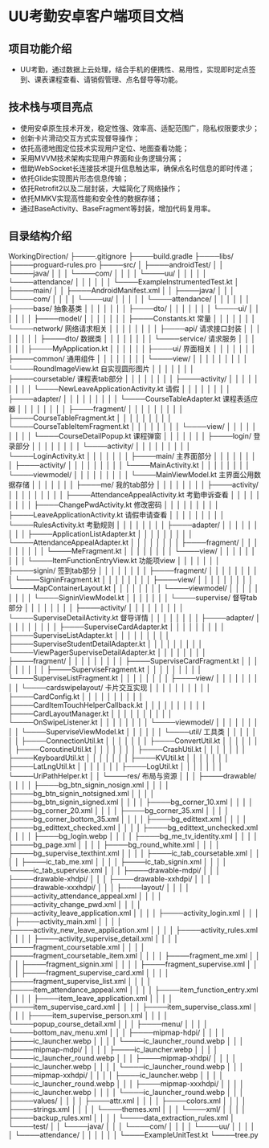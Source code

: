 # UU考勤安卓客户端项目文档

## 项目功能介绍

- UU考勤，通过数据上云处理，结合手机的便携性、易用性，实现即时定点签到、课表课程查看、请销假管理、点名督导等功能。

## 技术栈与项目亮点

- 使用安卓原生技术开发，稳定性强、效率高、适配范围广，隐私权限要求少；
- 创新卡片滑动交互方式实现督导操作；
- 依托高德地图定位技术实现用户定位、地图查看功能；
- 采用MVVM技术架构实现用户界面和业务逻辑分离；
- 借助WebSocket长连接技术提升信息触达率，确保点名时信息的即时传递；
- 依托Glide实现图片形态信息传输；
- 依托Retrofit2以及二层封装，大幅简化了网络操作；
- 依托MMKV实现高性能和安全性的数据存储；
- 通过BaseActivity、BaseFragment等封装，增加代码复用率。

## 目录结构介绍

WorkingDirection/
├────.gitignore
├────build.gradle
├────libs/
├────proguard-rules.pro
├────src/
│    ├────androidTest/
│    │    └────java/
│    │    │    └────com/
│    │    │    │    └────uu/
│    │    │    │    │    └────attendance/
│    │    │    │    │    │    └────ExampleInstrumentedTest.kt
│    ├────main/
│    │    ├────AndroidManifest.xml
│    │    ├────java/
│    │    │    └────com/
│    │    │    │    └────uu/
│    │    │    │    │    └────attendance/
│    │    │    │    │    │    ├────base/											        		抽象基类
│    │    │    │    │    │    │    ├────dto/
│    │    │    │    │    │    │    └────ui/
│    │    │    │    │    │    ├────model/
│    │    │    │    │    │    │    ├────Constants.kt								    			常量
│    │    │    │    │    │    │    └────network/									    			网络请求相关
│    │    │    │    │    │    │    │    ├────api/												    请求接口封装
│    │    │    │    │    │    │    │    ├────dto/											    	数据类
│    │    │    │    │    │    │    │    └────service/									    		请求服务
│    │    │    │    │    │    ├────MyApplication.kt
│    │    │    │    │    │    ├────ui/													        	界面相关
│    │    │    │    │    │    │    ├────common/											           	通用组件
│    │    │    │    │    │    │    │    └────view/
│    │    │    │    │    │    │    │    │    └────RoundImageView.kt							    	自实现圆形图片
│    │    │    │    │    │    │    ├────coursetable/										    	课程表tab部分
│    │    │    │    │    │    │    │    ├────activity/
│    │    │    │    │    │    │    │    │    └────NewLeaveApplicationActivity.kt					请假
│    │    │    │    │    │    │    │    ├────adapter/
│    │    │    │    │    │    │    │    │    └────CourseTableAdapter.kt						    	课程表适应器
│    │    │    │    │    │    │    │    ├────fragment/
│    │    │    │    │    │    │    │    │    ├────CourseTableFragment.kt
│    │    │    │    │    │    │    │    │    └────CourseTableItemFragment.kt
│    │    │    │    │    │    │    │    └────view/
│    │    │    │    │    │    │    │    │    └────CourseDetailPopup.kt								课程弹窗
│    │    │    │    │    │    │    ├────login/												    	登录部分
│    │    │    │    │    │    │    │    └────activity/
│    │    │    │    │    │    │    │    │    └────LoginActivity.kt
│    │    │    │    │    │    │    ├────main/													    主界面部分
│    │    │    │    │    │    │    │    ├────activity/
│    │    │    │    │    │    │    │    │    └────MainActivity.kt
│    │    │    │    │    │    │    │    └────viewmodel/
│    │    │    │    │    │    │    │    │    └────MainViewModel.kt								    主界面公用数据存储
│    │    │    │    │    │    │    ├────me/													        我的tab部分
│    │    │    │    │    │    │    │    ├────activity/
│    │    │    │    │    │    │    │    │    ├────AttendanceAppealActivity.kt						考勤申诉查看
│    │    │    │    │    │    │    │    │    ├────ChangePwdActivity.kt							    修改密码
│    │    │    │    │    │    │    │    │    ├────LeaveApplicationActivity.kt						请假申请查看
│    │    │    │    │    │    │    │    │    └────RulesActivity.kt									考勤规则
│    │    │    │    │    │    │    │    ├────adapter/
│    │    │    │    │    │    │    │    │    ├────ApplicationListAdapter.kt
│    │    │    │    │    │    │    │    │    └────AttendanceAppealAdapter.kt
│    │    │    │    │    │    │    │    ├────fragment/
│    │    │    │    │    │    │    │    │    └────MeFragment.kt
│    │    │    │    │    │    │    │    └────view/
│    │    │    │    │    │    │    │    │    └────ItemFunctionEntryView.kt							功能项view
│    │    │    │    │    │    │    ├────signin/													    签到tab部分
│    │    │    │    │    │    │    │    ├────fragment/
│    │    │    │    │    │    │    │    │    └────SigninFragment.kt
│    │    │    │    │    │    │    │    ├────view/
│    │    │    │    │    │    │    │    │    └────MapContainerLayout.kt
│    │    │    │    │    │    │    │    └────viewmodel/
│    │    │    │    │    │    │    │    │    └────SigninViewModel.kt
│    │    │    │    │    │    │    └────supervise/												    督导tab部分
│    │    │    │    │    │    │    │    ├────activity/
│    │    │    │    │    │    │    │    │    └────SuperviseDetailActivity.kt						督导详情
│    │    │    │    │    │    │    │    ├────adapter/
│    │    │    │    │    │    │    │    │    ├────SuperviseCardAdapter.kt
│    │    │    │    │    │    │    │    │    ├────SuperviseListAdapter.kt
│    │    │    │    │    │    │    │    │    ├────SuperviseStudentDetailAdapter.kt
│    │    │    │    │    │    │    │    │    └────ViewPagerSuperviseDetailAdapter.kt
│    │    │    │    │    │    │    │    ├────fragment/
│    │    │    │    │    │    │    │    │    ├────SuperviseCardFragment.kt
│    │    │    │    │    │    │    │    │    ├────SuperviseFragment.kt
│    │    │    │    │    │    │    │    │    └────SuperviseListFragment.kt
│    │    │    │    │    │    │    │    ├────view/
│    │    │    │    │    │    │    │    │    └────cardswipelayout/									卡片交互实现
│    │    │    │    │    │    │    │    │    │    ├────CardConfig.kt
│    │    │    │    │    │    │    │    │    │    ├────CardItemTouchHelperCallback.kt
│    │    │    │    │    │    │    │    │    │    ├────CardLayoutManager.kt
│    │    │    │    │    │    │    │    │    │    └────OnSwipeListener.kt
│    │    │    │    │    │    │    │    └────viewmodel/
│    │    │    │    │    │    │    │    │    └────SuperviseViewModel.kt
│    │    │    │    │    │    └────util/															工具类
│    │    │    │    │    │    │    ├────ConnectionUtil.kt
│    │    │    │    │    │    │    ├────ConvertUtil.kt
│    │    │    │    │    │    │    ├────CoroutineUtil.kt
│    │    │    │    │    │    │    ├────CrashUtil.kt
│    │    │    │    │    │    │    ├────KeyboardUtil.kt
│    │    │    │    │    │    │    ├────KVUtil.kt
│    │    │    │    │    │    │    ├────LatLngUtil.kt
│    │    │    │    │    │    │    ├────LogUtil.kt
│    │    │    │    │    │    │    └────UriPathHelper.kt
│    │    └────res/                                                                                 布局与资源
│    │    │    ├────drawable/
│    │    │    │    ├────bg_btn_signin_nosign.xml
│    │    │    │    ├────bg_btn_signin_notsigned.xml
│    │    │    │    ├────bg_btn_signin_signed.xml
│    │    │    │    ├────bg_corner_10.xml
│    │    │    │    ├────bg_corner_20.xml
│    │    │    │    ├────bg_corner_35.xml
│    │    │    │    ├────bg_corner_bottom_35.xml
│    │    │    │    ├────bg_edittext.xml
│    │    │    │    ├────bg_edittext_checked.xml
│    │    │    │    ├────bg_edittext_unchecked.xml
│    │    │    │    ├────bg_login.webp
│    │    │    │    ├────bg_me_tv_identity.xml
│    │    │    │    ├────bg_page.xml
│    │    │    │    ├────bg_round_white.xml
│    │    │    │    ├────bg_supervise_texthint.xml
│    │    │    │    ├────ic_tab_coursetable.xml
│    │    │    │    ├────ic_tab_me.xml
│    │    │    │    ├────ic_tab_signin.xml
│    │    │    │    └────ic_tab_supervise.xml
│    │    │    ├────drawable-mdpi/
│    │    │    ├────drawable-xhdpi/
│    │    │    ├────drawable-xxhdpi/
│    │    │    ├────drawable-xxxhdpi/
│    │    │    ├────layout/
│    │    │    │    ├────activity_attendance_appeal.xml
│    │    │    │    ├────activity_change_pwd.xml
│    │    │    │    ├────activity_leave_application.xml
│    │    │    │    ├────activity_login.xml
│    │    │    │    ├────activity_main.xml
│    │    │    │    ├────activity_new_leave_application.xml
│    │    │    │    ├────activity_rules.xml
│    │    │    │    ├────activity_supervise_detail.xml
│    │    │    │    ├────fragment_coursetable.xml
│    │    │    │    ├────fragment_coursetable_item.xml
│    │    │    │    ├────fragment_me.xml
│    │    │    │    ├────fragment_signin.xml
│    │    │    │    ├────fragment_supervise.xml
│    │    │    │    ├────fragment_supervise_card.xml
│    │    │    │    ├────fragment_supervise_list.xml
│    │    │    │    ├────item_attendance_appeal.xml
│    │    │    │    ├────item_function_entry.xml
│    │    │    │    ├────item_leave_application.xml
│    │    │    │    ├────item_supervise_card.xml
│    │    │    │    ├────item_supervise_class.xml
│    │    │    │    ├────item_supervise_person.xml
│    │    │    │    └────popup_course_detail.xml
│    │    │    ├────menu/
│    │    │    │    └────bottom_nav_menu.xml
│    │    │    ├────mipmap-hdpi/
│    │    │    │    ├────ic_launcher.webp
│    │    │    │    └────ic_launcher_round.webp
│    │    │    ├────mipmap-mdpi/
│    │    │    │    ├────ic_launcher.webp
│    │    │    │    └────ic_launcher_round.webp
│    │    │    ├────mipmap-xhdpi/
│    │    │    │    ├────ic_launcher.webp
│    │    │    │    └────ic_launcher_round.webp
│    │    │    ├────mipmap-xxhdpi/
│    │    │    │    ├────ic_launcher.webp
│    │    │    │    └────ic_launcher_round.webp
│    │    │    ├────mipmap-xxxhdpi/
│    │    │    │    ├────ic_launcher.webp
│    │    │    │    └────ic_launcher_round.webp
│    │    │    ├────values/
│    │    │    │    ├────attr.xml
│    │    │    │    ├────colors.xml
│    │    │    │    ├────strings.xml
│    │    │    │    └────themes.xml
│    │    │    └────xml/
│    │    │    │    ├────backup_rules.xml
│    │    │    │    └────data_extraction_rules.xml
│    └────test/
│    │    └────java/
│    │    │    └────com/
│    │    │    │    └────uu/
│    │    │    │    │    └────attendance/
│    │    │    │    │    │    └────ExampleUnitTest.kt
└────tree.py
